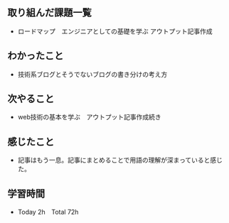 ## 取り組んだ課題一覧  
- ロードマップ　エンジニアとしての基礎を学ぶ アウトプット記事作成
## わかったこと  
- 技術系ブログとそうでないブログの書き分けの考え方
## 次やること  
- web技術の基本を学ぶ　アウトプット記事作成続き
## 感じたこと  
- 記事はもう一息。記事にまとめることで用語の理解が深まっていると感じた。
## 学習時間  
- Today 2h　Total 72h
